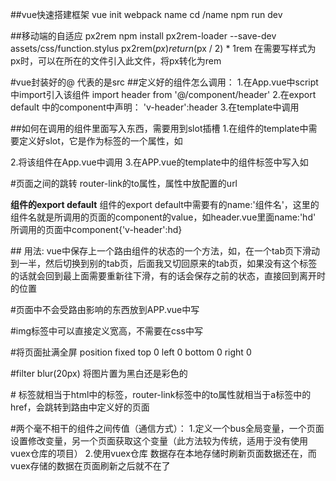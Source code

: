 ##vue快速搭建框架
vue init webpack name
cd /name
npm run dev


##移动端的自适应 px2rem
npm install px2rem-loader --save-dev
assets/css/function.stylus
 px2rem($px)
        return ($px / 2) * 1rem
在需要写样式为px时，可以在所在的文件引入此文件，将px转化为rem

#vue封装好的@ 代表的是src
##定义好的组件怎么调用：
1.在App.vue中script中import引入该组件
import header from '@/component/header'
2.在export default 中的component中声明：
'v-header':header
3.在template中调用
<template><v-header></v-header></template>

##如何在调用的组件里面写入东西，需要用到slot插槽
1.在组件的template中需要定义好slot，它是作为标签的一个属性，如<div slot="left-icon"></div>
2.将该组件在App.vue中调用
3.在APP.vue的template中的组件标签中写入如
<v-header><div slot="left-icon"></div></v-header>

#页面之间的跳转
router-link的to属性，属性中放配置的url
<router-link to=""></router-link>

**组件的export default**
组件的export default中需要有的name:'组件名'，这里的组件名就是所调用的页面的component的value，如header.vue里面name:'hd'
所调用的页面中component{'v-header':hd} 

##<keep-alive></keep-alive>
用法: <keep-alive><router-view></router-view></keep-alive>
vue中保存上一个路由组件的状态的一个方法，如，在一个tab页下滑动到一半，然后切换到别的tab页，后面我又切回原来的tab页，如果没有这个标签的话就会回到最上面需要重新往下滑，有的话会保存之前的状态，直接回到离开时的位置

#页面中不会受路由影响的东西放到APP.vue中写

#img标签中可以直接定义宽高，不需要在css中写

#将页面扯满全屏
position fixed
top 0
left 0
bottom 0
right 0

#filter blur(20px)  将图片置为黑白还是彩色的

#<router-link>
标签就相当于html中的<a>标签，router-link标签中的to属性就相当于a标签中的href，会跳转到路由中定义好的页面

#两个毫不相干的组件之间传值（通信方式）：
1.定义一个bus全局变量，一个页面设置修改变量，另一个页面获取这个变量（此方法较为传统，适用于没有使用vuex仓库的项目）
2.使用vuex仓库
数据存在本地存储时刷新页面数据还在，而vuex存储的数据在页面刷新之后就不在了


